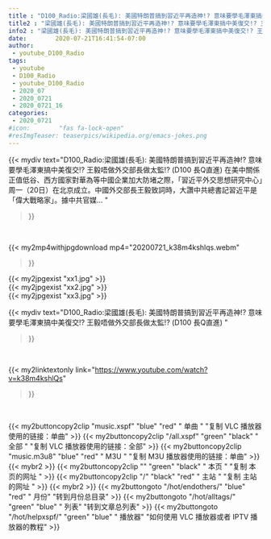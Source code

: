 ```yaml
---
title : "D100_Radio:梁國雄(長毛): 美國特朗普搞到習近平再造神!? 意味要學毛澤東搞中美復交!? 王毅唔做外交部長做太監!?  (D100 長Q直進) "
title2 : "梁國雄(長毛): 美國特朗普搞到習近平再造神!? 意味要學毛澤東搞中美復交!? 王毅唔做外交部長做太監!?  (D100 長Q直進) "
info2 : "梁國雄(長毛): 美國特朗普搞到習近平再造神!? 意味要學毛澤東搞中美復交!? 王毅唔做外交部長做太監!? (D100 長Q直進) 在美中關係正值低谷、西方國家對華為等中國企業加大防堵之際，「習近平外交思想研究中心」周一（20日）在北京成立。中國外交部長王毅致詞時，大讚中共總書記習近平是「偉大戰略家」。據中共官媒... "
date:        2020-07-21T16:41:54-07:00
author:
 - youtube_D100_Radio
tags:
 - youtube
 - D100_Radio
 - youtube_D100_Radio
 - 2020_07
 - 2020_0721
 - 2020_0721_16
categories:
 - 2020_0721
#icon:        "fas fa-lock-open"
#resImgTeaser: teaserpics/wikipedia.org/emacs-jokes.png
---
```


{{< mydiv text="D100_Radio:梁國雄(長毛): 美國特朗普搞到習近平再造神!? 意味要學毛澤東搞中美復交!? 王毅唔做外交部長做太監!? (D100 長Q直進) 在美中關係正值低谷、西方國家對華為等中國企業加大防堵之際，「習近平外交思想研究中心」周一（20日）在北京成立。中國外交部長王毅致詞時，大讚中共總書記習近平是「偉大戰略家」。據中共官媒... "
>}}
<br>


{{< my2mp4withjpgdownload mp4="20200721_k38m4kshlqs.webm"
>}}

{{< my2jpgexist "xx1.jpg" >}}<br>
{{< my2jpgexist "xx2.jpg" >}}<br>
{{< my2jpgexist "xx3.jpg" >}}<br>



{{< mydiv text="D100_Radio:梁國雄(長毛): 美國特朗普搞到習近平再造神!? 意味要學毛澤東搞中美復交!? 王毅唔做外交部長做太監!?  (D100 長Q直進) "
>}}
<br>

{{< my2linktextonly link="https://www.youtube.com/watch?v=k38m4kshlQs"
>}}


<br>

{{< my2buttoncopy2clip "music.xspf"        "blue"   "red"    " 单曲 "  "复制 VLC 播放器使用的链接：单曲" >}} {{< my2buttoncopy2clip "/all.xspf"         "green"  "black"  " 全部 "  "复制 VLC 播放器使用的链接：全部" >}} {{< my2buttoncopy2clip "music.m3u8"        "blue"   "red"    " M3U  "    "复制 M3U 播放器使用的链接：单曲" >}} {{< mybr2 >}} {{< my2buttoncopy2clip ""                  "green"  "black"  " 本页 "    "复制 本页的网址 " >}} {{< my2buttoncopy2clip "/"                 "black"  "red"    " 主站 "    "复制 主站的网址 " >}} {{< mybr2 >}} {{< my2buttongoto      "/hot/endothers/"   "blue"   "red"    " 月份"   "转到月份总目录" >}} {{< my2buttongoto      "/hot/alltags/"     "green"  "blue"   " 列表"   "转到文章总列表" >}} {{< my2buttongoto      "/hot/helpxspf/"    "green"  "blue"   " 播放器" "如何使用 VLC 播放器或者 IPTV 播放器的教程" >}} 
